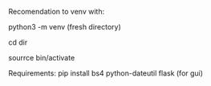 Recomendation to venv with:

python3 -m venv (fresh directory)

cd dir

sourrce bin/activate

Requirements:
pip install bs4 python-dateutil flask (for gui)
